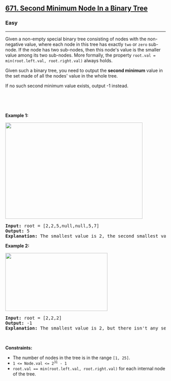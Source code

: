 <h2><a href="https://leetcode.com/problems/second-minimum-node-in-a-binary-tree/">671. Second Minimum Node In a Binary Tree</a></h2><h3>Easy</h3><hr><div style="user-select: auto;"><p style="user-select: auto;">Given a non-empty special binary tree consisting of nodes with the non-negative value, where each node in this tree has exactly <code style="user-select: auto;">two</code> or <code style="user-select: auto;">zero</code> sub-node. If the node has two sub-nodes, then this node's value is the smaller value among its two sub-nodes. More formally, the property&nbsp;<code style="user-select: auto;">root.val = min(root.left.val, root.right.val)</code>&nbsp;always holds.</p>

<p style="user-select: auto;">Given such a binary tree, you need to output the <b style="user-select: auto;">second minimum</b> value in the set made of all the nodes' value in the whole tree.</p>

<p style="user-select: auto;">If no such second minimum value exists, output -1 instead.</p>

<p style="user-select: auto;">&nbsp;</p>

<p style="user-select: auto;">&nbsp;</p>
<p style="user-select: auto;"><strong class="example" style="user-select: auto;">Example 1:</strong></p>
<img alt="" src="https://assets.leetcode.com/uploads/2020/10/15/smbt1.jpg" style="width: 431px; height: 302px; user-select: auto;">
<pre style="user-select: auto;"><strong style="user-select: auto;">Input:</strong> root = [2,2,5,null,null,5,7]
<strong style="user-select: auto;">Output:</strong> 5
<strong style="user-select: auto;">Explanation:</strong> The smallest value is 2, the second smallest value is 5.
</pre>

<p style="user-select: auto;"><strong class="example" style="user-select: auto;">Example 2:</strong></p>
<img alt="" src="https://assets.leetcode.com/uploads/2020/10/15/smbt2.jpg" style="width: 321px; height: 182px; user-select: auto;">
<pre style="user-select: auto;"><strong style="user-select: auto;">Input:</strong> root = [2,2,2]
<strong style="user-select: auto;">Output:</strong> -1
<strong style="user-select: auto;">Explanation:</strong> The smallest value is 2, but there isn't any second smallest value.
</pre>

<p style="user-select: auto;">&nbsp;</p>
<p style="user-select: auto;"><strong style="user-select: auto;">Constraints:</strong></p>

<ul style="user-select: auto;">
	<li style="user-select: auto;">The number of nodes in the tree is in the range <code style="user-select: auto;">[1, 25]</code>.</li>
	<li style="user-select: auto;"><code style="user-select: auto;">1 &lt;= Node.val &lt;= 2<sup style="user-select: auto;">31</sup> - 1</code></li>
	<li style="user-select: auto;"><code style="user-select: auto;">root.val == min(root.left.val, root.right.val)</code>&nbsp;for each internal node of the tree.</li>
</ul>
</div>